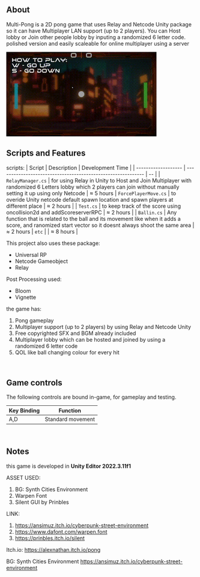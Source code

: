 ## About
Multi-Pong is a 2D pong game that uses Relay and Netcode Unity package so it can have Multiplayer LAN support (up to 2 players). You can Host lobby or Join other people lobby by inputing a randomized 6 letter code. polished version and easily scaleable for online multiplayer using a server

<tbody>
    <tr>
      <td><img src="https://github.com/Alexander-NL/PONG.final/blob/main/NewPong.gif"/></td>
    </tr>
<br>

## Scripts and Features
scripts:
|  Script       | Description                                                  | Development Time |
| ------------------- | ------------------------------------------------------------ | -- |
| `RelayManager.cs` | for using Relay in Unity to Host and Join Multiplayer with randomized 6 Letters lobby which 2 players can join without manually setting it up using only Netcode | ≈ 5 hours
| `ForcePlayerMove.cs` | to overide Unity netcode default spawn location and spawn players at different place | ≈ 2 hours |
| `Test.cs` | to keep track of the score using oncollision2d and addScoreserverRPC | ≈ 2 hours |
| `Ballin.cs` | Any function that is related to the ball and its movement like when it adds a score, and ranomized start vector so it doesnt always shoot the same area | ≈ 2 hours
| `etc`  | | ≈ 8 hours |

This project also uses these package:
- Universal RP
- Netcode Gameobject
- Relay
  
Post Processing used:
- Bloom
- Vignette

the game has:
1. Pong gameplay
2. Multiplayer support (up to 2 players) by using Relay and Netcode Unity
3. Free copyrighted SFX and BGM already included
4. Multiplayer lobby which can be hosted and joined by using a randomized 6 letter code
5. QOL like ball changing colour for every hit

<br>

## Game controls
The following controls are bound in-game, for gameplay and testing.

| Key Binding       | Function          |
| ----------------- | ----------------- |
| A,D           | Standard movement |

<br>

## Notes
this game is developed in **Unity Editor 2022.3.11f1**

ASSET USED:
1. BG: Synth Cities Environment
2. Warpen Font
3. Silent GUI by Prinbles

LINK:
1. https://ansimuz.itch.io/cyberpunk-street-environment
2. https://www.dafont.com/warpen.font
3. https://prinbles.itch.io/silent

Itch.io:
https://alexnathan.itch.io/pong

BG: Synth Cities Environment
https://ansimuz.itch.io/cyberpunk-street-environment
